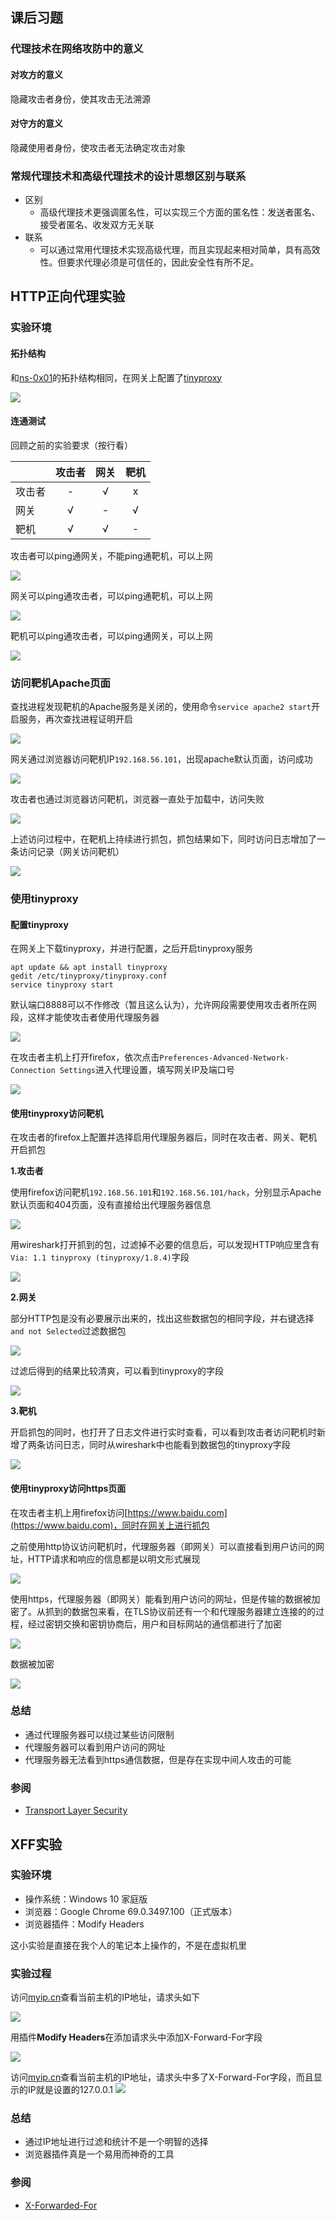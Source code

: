 ## 课后习题
### 代理技术在网络攻防中的意义
#### 对攻方的意义
隐藏攻击者身份，使其攻击无法溯源

#### 对守方的意义
隐藏使用者身份，使攻击者无法确定攻击对象

### 常规代理技术和高级代理技术的设计思想区别与联系
- 区别
    - 高级代理技术更强调匿名性，可以实现三个方面的匿名性：发送者匿名、接受者匿名、收发双方无关联
- 联系
    - 可以通过常用代理技术实现高级代理，而且实现起来相对简单，具有高效性。但要求代理必须是可信任的，因此安全性有所不足。

## HTTP正向代理实验
### 实验环境
#### 拓扑结构
和[ns-0x01](https://github.com/CUCCS/2018-NS-Public-jckling/blob/ns-0x01/ns-0x01/topology.png)的拓扑结构相同，在网关上配置了[tinyproxy](https://github.com/tinyproxy/tinyproxy)

![](topology.png)

#### 连通测试
回顾之前的实验要求（按行看）

||攻击者|网关|靶机|
|-|:-:|:-:|:-:|
|攻击者|-|√|x|
|网关|√|-|√|
|靶机|√|√|-|

攻击者可以ping通网关，不能ping通靶机，可以上网

![](attacker-ping.png)

网关可以ping通攻击者，可以ping通靶机，可以上网

![](gateway-ping.png)

靶机可以ping通攻击者，可以ping通网关，可以上网

![](target-ping.png)

### 访问靶机Apache页面
查找进程发现靶机的Apache服务是关闭的，使用命令`service apache2 start`开启服务，再次查找进程证明开启

![](target-apache.png)

网关通过浏览器访问靶机IP`192.168.56.101`，出现apache默认页面，访问成功

![](gateway-access.png)

攻击者也通过浏览器访问靶机，浏览器一直处于加载中，访问失败

![](attacker-access.png)

上述访问过程中，在靶机上持续进行抓包，抓包结果如下，同时访问日志增加了一条访问记录（网关访问靶机）

![](target-access-log.png)

### 使用tinyproxy
#### 配置tinyproxy
在网关上下载tinyproxy，并进行配置，之后开启tinyproxy服务

```
apt update && apt install tinyproxy
gedit /etc/tinyproxy/tinyproxy.conf
service tinyproxy start
```

默认端口8888可以不作修改（暂且这么认为），允许网段需要使用攻击者所在网段，这样才能使攻击者使用代理服务器

![](gateway-proxy.png)

在攻击者主机上打开firefox，依次点击`Preferences-Advanced-Network-Connection Settings`进入代理设置，填写网关IP及端口号

![](attacker-firefox-setting.png)

#### 使用tinyproxy访问靶机
在攻击者的firefox上配置并选择启用代理服务器后，同时在攻击者、网关、靶机开启抓包

**1.攻击者**

使用firefox访问靶机`192.168.56.101`和`192.168.56.101/hack`，分别显示Apache默认页面和404页面，没有直接给出代理服务器信息

![](attacker-access-proxy.png)

用wireshark打开抓到的包，过滤掉不必要的信息后，可以发现HTTP响应里含有`Via: 1.1 tinyproxy (tinyproxy/1.8.4)`字段

![](attacker-proxy-pkt.png)

**2.网关**

部分HTTP包是没有必要展示出来的，找出这些数据包的相同字段，并右键选择`and not Selected`过滤数据包

![](gateway-proxy-pkt-before.png)

过滤后得到的结果比较清爽，可以看到tinyproxy的字段

![](gateway-proxy-pkt-after.png)

**3.靶机**

开启抓包的同时，也打开了日志文件进行实时查看，可以看到攻击者访问靶机时新增了两条访问日志，同时从wireshark中也能看到数据包的tinyproxy字段

![](target-proxy-pkt.png)

#### 使用tinyproxy访问https页面
在攻击者主机上用firefox访问[https://www.baidu.com](https://www.baidu.com)，同时在网关上进行抓包

之前使用http协议访问靶机时，代理服务器（即网关）可以直接看到用户访问的网址，HTTP请求和响应的信息都是以明文形式展现

![](gateway-http.png)

使用https，代理服务器（即网关）能看到用户访问的网址，但是传输的数据被加密了。从抓到的数据包来看，在TLS协议前还有一个和代理服务器建立连接的的过程，经过密钥交换和密钥协商后，用户和目标网站的通信都进行了加密

![](gateway-https-1.png)


数据被加密

![](gateway-https-2.png)

### 总结
- 通过代理服务器可以绕过某些访问限制
- 代理服务器可以看到用户访问的网址
- 代理服务器无法看到https通信数据，但是存在实现中间人攻击的可能

### 参阅
- [Transport Layer Security](https://en.wikipedia.org/wiki/Transport_Layer_Security)

## XFF实验
### 实验环境
- 操作系统：Windows 10 家庭版
- 浏览器：Google Chrome 69.0.3497.100（正式版本）
- 浏览器插件：Modify Headers

这小实验是直接在我个人的笔记本上操作的，不是在虚拟机里

### 实验过程
访问[myip.cn](myip.cn)查看当前主机的IP地址，请求头如下

![](XFF-1.png)

用插件**Modify Headers**在添加请求头中添加X-Forward-For字段

![](XFF.png)

访问[myip.cn](myip.cn)查看当前主机的IP地址，请求头中多了X-Forward-For字段，而且显示的IP就是设置的127.0.0.1
![](XFF-2.png)

### 总结
- 通过IP地址进行过滤和统计不是一个明智的选择
- 浏览器插件真是一个易用而神奇的工具

### 参阅
- [X-Forwarded-For](https://en.wikipedia.org/wiki/X-Forwarded-For)